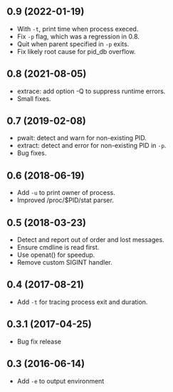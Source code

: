 ## 0.9 (2022-01-19)

* With `-t`, print time when process execed.
* Fix `-p` flag, which was a regression in 0.8.
* Quit when parent specified in `-p` exits.
* Fix likely root cause for pid_db overflow.

## 0.8 (2021-08-05)

* extrace: add option -Q to suppress runtime errors.
* Small fixes.

## 0.7 (2019-02-08)

* pwait: detect and warn for non-existing PID.
* extract: detect and error for non-existing PID in `-p`.
* Bug fixes.

## 0.6 (2018-06-19)

* Add `-u` to print owner of process.
* Improved /proc/$PID/stat parser.

## 0.5 (2018-03-23)

* Detect and report out of order and lost messages.
* Ensure cmdline is read first.
* Use openat() for speedup.
* Remove custom SIGINT handler.

## 0.4 (2017-08-21)

* Add `-t` for tracing process exit and duration.

## 0.3.1 (2017-04-25)

* Bug fix release

## 0.3 (2016-06-14)

* Add `-e` to output environment
